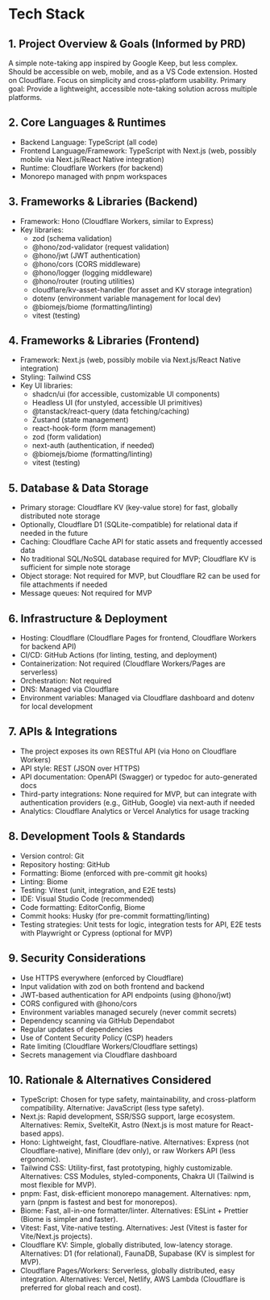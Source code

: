 # Tech Stack

## 1. Project Overview & Goals (Informed by PRD)
A simple note-taking app inspired by Google Keep, but less complex. Should be accessible on web, mobile, and as a VS Code extension. Hosted on Cloudflare. Focus on simplicity and cross-platform usability. Primary goal: Provide a lightweight, accessible note-taking solution across multiple platforms.

## 2. Core Languages & Runtimes
- Backend Language: TypeScript (all code)
- Frontend Language/Framework: TypeScript with Next.js (web, possibly mobile via Next.js/React Native integration)
- Runtime: Cloudflare Workers (for backend)
- Monorepo managed with pnpm workspaces

## 3. Frameworks & Libraries (Backend)
- Framework: Hono (Cloudflare Workers, similar to Express)
- Key libraries:
  - zod (schema validation)
  - @hono/zod-validator (request validation)
  - @hono/jwt (JWT authentication)
  - @hono/cors (CORS middleware)
  - @hono/logger (logging middleware)
  - @hono/router (routing utilities)
  - cloudflare/kv-asset-handler (for asset and KV storage integration)
  - dotenv (environment variable management for local dev)
  - @biomejs/biome (formatting/linting)
  - vitest (testing)

## 4. Frameworks & Libraries (Frontend)
- Framework: Next.js (web, possibly mobile via Next.js/React Native integration)
- Styling: Tailwind CSS
- Key UI libraries:
  - shadcn/ui (for accessible, customizable UI components)
  - Headless UI (for unstyled, accessible UI primitives)
  - @tanstack/react-query (data fetching/caching)
  - Zustand (state management)
  - react-hook-form (form management)
  - zod (form validation)
  - next-auth (authentication, if needed)
  - @biomejs/biome (formatting/linting)
  - vitest (testing)

## 5. Database & Data Storage
- Primary storage: Cloudflare KV (key-value store) for fast, globally distributed note storage
- Optionally, Cloudflare D1 (SQLite-compatible) for relational data if needed in the future
- Caching: Cloudflare Cache API for static assets and frequently accessed data
- No traditional SQL/NoSQL database required for MVP; Cloudflare KV is sufficient for simple note storage
- Object storage: Not required for MVP, but Cloudflare R2 can be used for file attachments if needed
- Message queues: Not required for MVP

## 6. Infrastructure & Deployment
- Hosting: Cloudflare (Cloudflare Pages for frontend, Cloudflare Workers for backend API)
- CI/CD: GitHub Actions (for linting, testing, and deployment)
- Containerization: Not required (Cloudflare Workers/Pages are serverless)
- Orchestration: Not required
- DNS: Managed via Cloudflare
- Environment variables: Managed via Cloudflare dashboard and dotenv for local development

## 7. APIs & Integrations
- The project exposes its own RESTful API (via Hono on Cloudflare Workers)
- API style: REST (JSON over HTTPS)
- API documentation: OpenAPI (Swagger) or typedoc for auto-generated docs
- Third-party integrations: None required for MVP, but can integrate with authentication providers (e.g., GitHub, Google) via next-auth if needed
- Analytics: Cloudflare Analytics or Vercel Analytics for usage tracking

## 8. Development Tools & Standards
- Version control: Git
- Repository hosting: GitHub
- Formatting: Biome (enforced with pre-commit git hooks)
- Linting: Biome
- Testing: Vitest (unit, integration, and E2E tests)
- IDE: Visual Studio Code (recommended)
- Code formatting: EditorConfig, Biome
- Commit hooks: Husky (for pre-commit formatting/linting)
- Testing strategies: Unit tests for logic, integration tests for API, E2E tests with Playwright or Cypress (optional for MVP)

## 9. Security Considerations
- Use HTTPS everywhere (enforced by Cloudflare)
- Input validation with zod on both frontend and backend
- JWT-based authentication for API endpoints (using @hono/jwt)
- CORS configured with @hono/cors
- Environment variables managed securely (never commit secrets)
- Dependency scanning via GitHub Dependabot
- Regular updates of dependencies
- Use of Content Security Policy (CSP) headers
- Rate limiting (Cloudflare Workers/Cloudflare settings)
- Secrets management via Cloudflare dashboard

## 10. Rationale & Alternatives Considered
- TypeScript: Chosen for type safety, maintainability, and cross-platform compatibility. Alternative: JavaScript (less type safety).
- Next.js: Rapid development, SSR/SSG support, large ecosystem. Alternatives: Remix, SvelteKit, Astro (Next.js is most mature for React-based apps).
- Hono: Lightweight, fast, Cloudflare-native. Alternatives: Express (not Cloudflare-native), Miniflare (dev only), or raw Workers API (less ergonomic).
- Tailwind CSS: Utility-first, fast prototyping, highly customizable. Alternatives: CSS Modules, styled-components, Chakra UI (Tailwind is most flexible for MVP).
- pnpm: Fast, disk-efficient monorepo management. Alternatives: npm, yarn (pnpm is fastest and best for monorepos).
- Biome: Fast, all-in-one formatter/linter. Alternatives: ESLint + Prettier (Biome is simpler and faster).
- Vitest: Fast, Vite-native testing. Alternatives: Jest (Vitest is faster for Vite/Next.js projects).
- Cloudflare KV: Simple, globally distributed, low-latency storage. Alternatives: D1 (for relational), FaunaDB, Supabase (KV is simplest for MVP).
- Cloudflare Pages/Workers: Serverless, globally distributed, easy integration. Alternatives: Vercel, Netlify, AWS Lambda (Cloudflare is preferred for global reach and cost). 